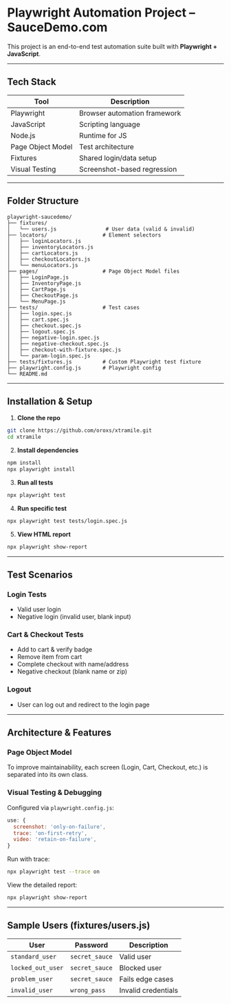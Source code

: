 # Playwright Automation Project – SauceDemo.com

This project is an end-to-end test automation suite built with **Playwright + JavaScript**.  

---

## Tech Stack

| Tool        | Description                       |
|-------------|-----------------------------------|
| Playwright| Browser automation framework |
| JavaScript  | Scripting language                |
| Node.js     | Runtime for JS                    |
| Page Object Model | Test architecture           |
| Fixtures    | Shared login/data setup           |
| Visual Testing | Screenshot-based regression    |

---

## Folder Structure

```
playwright-saucedemo/
├── fixtures/
│   └── users.js                # User data (valid & invalid)
├── locators/                  # Element selectors
│   ├── loginLocators.js
│   ├── inventoryLocators.js
│   ├── cartLocators.js
│   ├── checkoutLocators.js
│   └── menuLocators.js
├── pages/                     # Page Object Model files
│   ├── LoginPage.js
│   ├── InventoryPage.js
│   ├── CartPage.js
│   ├── CheckoutPage.js
│   └── MenuPage.js
├── tests/                     # Test cases
│   ├── login.spec.js
│   ├── cart.spec.js
│   ├── checkout.spec.js
│   ├── logout.spec.js
│   ├── negative-login.spec.js
│   ├── negative-checkout.spec.js
│   ├── checkout-with-fixture.spec.js
│   └── param-login.spec.js
├── tests/fixtures.js          # Custom Playwright test fixture
├── playwright.config.js       # Playwright config
└── README.md
```

---

## Installation & Setup

1. **Clone the repo**

```bash
git clone https://github.com/oroxs/xtramile.git
cd xtramile
```

2. **Install dependencies**

```bash
npm install
npx playwright install
```

3. **Run all tests**

```bash
npx playwright test
```

4. **Run specific test**

```bash
npx playwright test tests/login.spec.js
```

5. **View HTML report**

```bash
npx playwright show-report
```

---

## Test Scenarios

### Login Tests

- Valid user login
- Negative login (invalid user, blank input)

### Cart & Checkout Tests

- Add to cart & verify badge
- Remove item from cart
- Complete checkout with name/address
- Negative checkout (blank name or zip)

### Logout

- User can log out and redirect to the  login page

---

## Architecture & Features

### Page Object Model

To improve maintainability, each screen (Login, Cart, Checkout, etc.) is separated into its own class.


### Visual Testing & Debugging

Configured via `playwright.config.js`:

```js
use: {
  screenshot: 'only-on-failure',
  trace: 'on-first-retry',
  video: 'retain-on-failure',
}
```

Run with trace:

```bash
npx playwright test --trace on
```

View the detailed report:

```bash
npx playwright show-report
```

---

## Sample Users (fixtures/users.js)

| User             | Password      | Description         |
|------------------|---------------|---------------------|
| `standard_user`  | `secret_sauce`| Valid user          |
| `locked_out_user`| `secret_sauce`| Blocked user        |
| `problem_user`   | `secret_sauce`| Fails edge cases    |
| `invalid_user`   | `wrong_pass`  | Invalid credentials |

